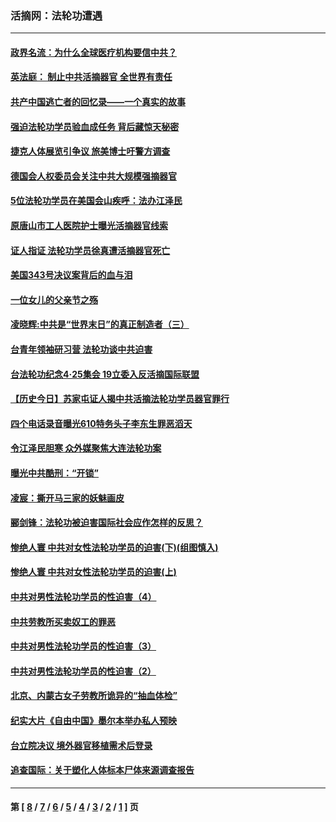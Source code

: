 ### 活摘网：法轮功遭遇
---
#### [政界名流：为什么全球医疗机构要信中共？](../../pages/nf5881/n11945479.md?05310430) 
#### [英法庭： 制止中共活摘器官 全世界有责任](../../pages/nf5881/n11330691.md?05310430) 
#### [共产中国逃亡者的回忆录——一个真实的故事](../../pages/nf5881/n10918649.md?05310430) 
#### [强迫法轮功学员验血成任务 背后藏惊天秘密](../../pages/nf5881/n4252384.md?05310430) 
#### [捷克人体展览引争议 旅美博士吁警方调查](../../pages/nf5881/n9429187.md?05310430) 
#### [德国会人权委员会关注中共大规模强摘器官](../../pages/nf5881/n8418950.md?05310430) 
#### [5位法轮功学员在美国会山疾呼：法办江泽民](../../pages/nf5881/n8101519.md?05310430) 
#### [原唐山市工人医院护士曝光活摘器官线索](../../pages/nf5881/n8076384.md?05310430) 
#### [证人指证 法轮功学员徐真遭活摘器官死亡](../../pages/nf5881/n8042467.md?05310430) 
#### [美国343号决议案背后的血与泪](../../pages/nf5881/n8020684.md?05310430) 
#### [一位女儿的父亲节之殇](../../pages/nf5881/n8014122.md?05310430) 
#### [凌晓辉:中共是“世界末日”的真正制造者（三）](../../pages/nf5881/n4210333.md?05310430) 
#### [台青年领袖研习营 法轮功谈中共迫害](../../pages/nf5881/n4141857.md?05310430) 
#### [台法轮功纪念4‧25集会 19立委入反活摘国际联盟](../../pages/nf5881/n4141821.md?05310430) 
#### [【历史今日】苏家屯证人揭中共活摘法轮功学员器官罪行](../../pages/nf5881/n4135912.md?05310430) 
#### [四个电话录音曝光610特务头子李东生罪恶滔天](../../pages/nf5881/n4040060.md?05310430) 
#### [令江泽民胆寒 众外媒聚焦大连法轮功案](../../pages/nf5881/n3932671.md?05310430) 
#### [曝光中共酷刑：“开锁”](../../pages/nf5881/n3889373.md?05310430) 
#### [凌宸：撕开马三家的妖魅画皮](../../pages/nf5881/n3849369.md?05310430) 
#### [郦剑锋：法轮功被迫害国际社会应作怎样的反思？](../../pages/nf5881/n3824560.md?05310430) 
#### [惨绝人寰 中共对女性法轮功学员的迫害(下)(组图慎入)](../../pages/nf5881/n3816285.md?05310430) 
#### [惨绝人寰 中共对女性法轮功学员的迫害(上)](../../pages/nf5881/n3815374.md?05310430) 
#### [中共对男性法轮功学员的性迫害（4）](../../pages/nf5881/n3769144.md?05310430) 
#### [中共劳教所买卖奴工的罪恶](../../pages/nf5881/n3769378.md?05310430) 
#### [中共对男性法轮功学员的性迫害（3）](../../pages/nf5881/n3768231.md?05310430) 
#### [中共对男性法轮功学员的性迫害（2）](../../pages/nf5881/n3767211.md?05310430) 
#### [北京、内蒙古女子劳教所诡异的“抽血体检”](../../pages/nf5881/n3753158.md?05310430) 
#### [纪实大片《自由中国》墨尔本举办私人预映](../../pages/nf5881/n3743337.md?05310430) 
#### [台立院决议 境外器官移植需术后登录](../../pages/nf5881/n3741520.md?05310430) 
#### [追查国际：关于塑化人体标本尸体来源调查报告](../../pages/nf5881/n3740673.md?05310430) 

---
#### 第 [ [8](./8.md?05310430) / [7](./7.md?05310430) / [6](./6.md?05310430) / [5](./5.md?05310430) / [4](./4.md?05310430) / [3](./3.md?05310430) / [2](./2.md?05310430) / [1](./1.md?05310430) ] 页
